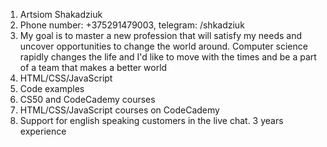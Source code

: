 1. Artsiom Shakadziuk
2. Phone number: +375291479003, telegram: /shkadziuk
3. My goal is to master a new profession that will satisfy my needs and uncover opportunities to change the world around. Computer science rapidly changes the life and I'd like to move with the times and be a part of a team that makes a better world
4. HTML/CSS/JavaScript
5. Code examples
6. CS50 and CodeCademy courses
7. HTML/CSS/JavaScript courses on CodeCademy
8. Support for english speaking customers in the live chat. 3 years experience
